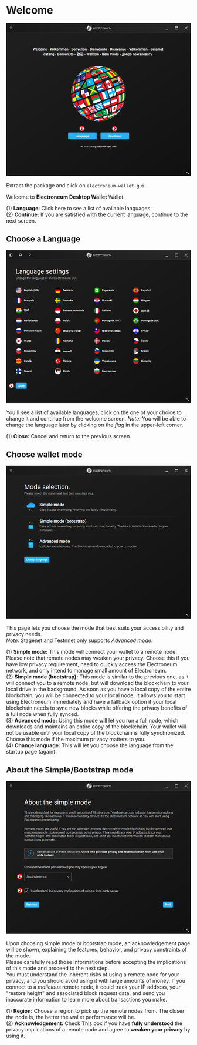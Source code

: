 # Welcome
![Welcome](media/wizard_0-welcome.png)

Extract the package and click on `electroneum-wallet-gui`.

Welcome to **Electroneum Desktop Wallet** Wallet.

(1) **Language:** Click here to see a list of available languages.  
(2) **Continue:** If you are satisfied with the current language, continue to the next screen.  

## Choose a Language
![Language](media/wizard_1-lang.png)

You'll see a list of available languages, click on the one of your choice to change it and continue from the welcome screen.
*Note:* You will be able to change the language later by clicking on the *flag* in the upper-left corner.

(1) **Close:** Cancel and return to the previous screen.

## Choose wallet mode
![mode](media/wizard_1_1-mode.png)

This page lets you choose the mode that best suits your accessibility and privacy needs.  
*Note:* Stagenet and Testnnet only supports *Advanced mode*.

(1) **Simple mode:** This mode will connect your wallet to a remote node. Please note that remote nodes may weaken your privacy. Choose this if you have low privacy requirement, need to quickly access the Electroneum network, and only intend to manage small amount of Electroneum.  
(2) **Simple mode (bootstrap):** This mode is similar to the previous one, as it will connect you to a remote node, but will download the blockchain to your local drive in the background. As soon as you have a local copy of the entire blockchain, you will be connected to your local node. It allows you to start using Electroneum immediately and have a fallback option if your local blockchain needs to sync new blocks while offering the privacy benefits of a full node when fully synced.  
(3) **Advanced mode:** Using this mode will let you run a full node, which downloads and maintains an entire copy of the blockchain. Your wallet will not be usable until your local copy of the blockchain is fully synchronized. Choose this mode if the maximum privacy matters to you.  
(4) **Change language:** This will let you choose the language from the startup page (again).

## About the Simple/Bootstrap mode
![acknowledgement](media/wizard_1_2-warning.png)

Upon choosing simple mode or bootstrap mode, an acknowledgement page will be shown, explaining the features, behavior, and privacy constraints of the mode.  
Please carefully read those informations before accepting the implications of this mode and proceed to the next step.  
You must understand the inherent risks of using a remote node for your privacy, and you should avoid using it with large amounts of money. If you connect to a *malicious* remote node, it could track your IP address, your "restore height" and associated block request data, and send you inaccurate information to learn more about transactions you make.

(1) **Region:** Choose a region to pick up the remote nodes from. The closer the node is, the better the wallet performance will be.  
(2) **Acknowledgement:** Check This box if you have **fully understood** the privacy implications of a remote node and agree to **weaken your privacy** by using it.
